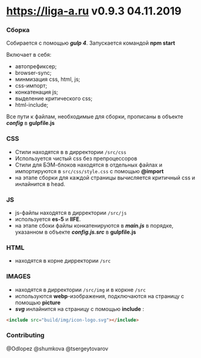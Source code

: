 # https://liga-a.ru v0.9.3 04.11.2019

### Сборка

Собирается с помощью ___gulp 4___.
Запускается командой __npm start__

Включает в себя:
 - автопрефиксер;
 - browser-sync;
 - минмизация css, html, js;
 - css-импорт;
 - конкатенация js;
 - выделение критического css;
 - html-include;

Все пути к файлам, необходимые для сборки, прописаны в объекте ___config___ в __gulpfile.js__

### CSS
 - Стили находятся в в дирректории `/src/css`
 - Используется чистый css без препроцессоров
 - Стили для БЭМ-блоков находятся в отдельных файлах и импортируются в `src/css/style.css` с помощью __@import__
 - на этапе сборки для каждой страницы вычисляется критичный css и инлайнится в head.

### JS

- js-файлы находятся в дирректории `/src/js`
- используется __es-5__ и __IIFE__.
- на этапе сбоки файлы конкатенируются в ___main.js___ в порядке, указанном в объекте ___config.js.src___ в __gulpfile.js__

### HTML

- находятся в корне дирректории `/src`

### IMAGES

- находятся в дирректории `/src/img` и в коркне `/src`
- используются __webp__-изображения, подключаются на страницу с помощью __picture__
- ___svg___ инлайнится на страницу с помощью __include__ :
```html
<include src="build/img/icon-logo.svg"></include>
```

### Contributing
@Odlopez
@shumkova
@tsergeytovarov
